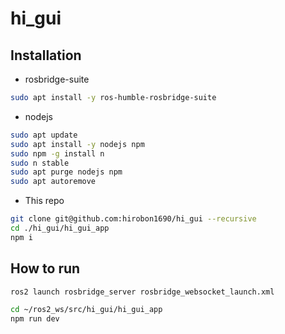 # hi_gui

## Installation
- rosbridge-suite
```bash
sudo apt install -y ros-humble-rosbridge-suite
```

- nodejs
```bash
sudo apt update
sudo apt install -y nodejs npm
sudo npm -g install n
sudo n stable
sudo apt purge nodejs npm
sudo apt autoremove
```

- This repo
```bash
git clone git@github.com:hirobon1690/hi_gui --recursive
cd ./hi_gui/hi_gui_app
npm i
```

## How to run
```bash
ros2 launch rosbridge_server rosbridge_websocket_launch.xml
```
```bash
cd ~/ros2_ws/src/hi_gui/hi_gui_app
npm run dev
```
